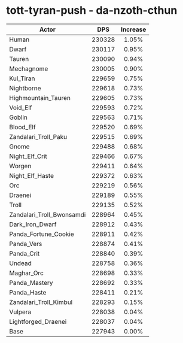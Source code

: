 # tott-tyran-push - da-nzoth-cthun
| Actor | DPS | Increase |
|---|:---:|:---:|
|Human|230328|1.05%|
|Dwarf|230117|0.95%|
|Tauren|230090|0.94%|
|Mechagnome|230005|0.90%|
|Kul_Tiran|229659|0.75%|
|Nightborne|229618|0.73%|
|Highmountain_Tauren|229605|0.73%|
|Void_Elf|229593|0.72%|
|Goblin|229563|0.71%|
|Blood_Elf|229520|0.69%|
|Zandalari_Troll_Paku|229515|0.69%|
|Gnome|229488|0.68%|
|Night_Elf_Crit|229466|0.67%|
|Worgen|229411|0.64%|
|Night_Elf_Haste|229372|0.63%|
|Orc|229219|0.56%|
|Draenei|229189|0.55%|
|Troll|229135|0.52%|
|Zandalari_Troll_Bwonsamdi|228964|0.45%|
|Dark_Iron_Dwarf|228912|0.43%|
|Panda_Fortune_Cookie|228911|0.42%|
|Panda_Vers|228874|0.41%|
|Panda_Crit|228840|0.39%|
|Undead|228758|0.36%|
|Maghar_Orc|228698|0.33%|
|Panda_Mastery|228692|0.33%|
|Panda_Haste|228411|0.21%|
|Zandalari_Troll_Kimbul|228293|0.15%|
|Vulpera|228038|0.04%|
|Lightforged_Draenei|228037|0.04%|
|Base|227943|0.00%|
